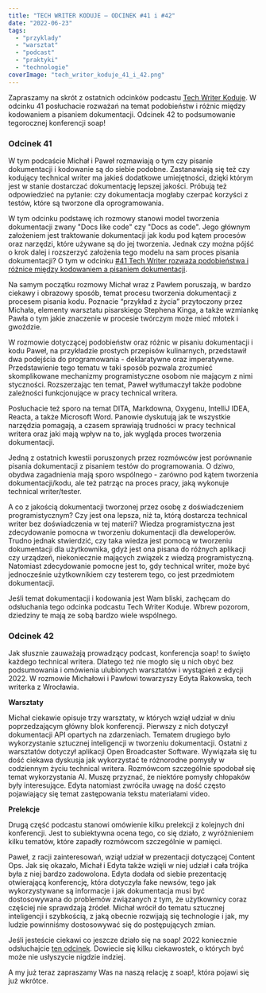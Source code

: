 ```yaml
---
title: "TECH WRITER KODUJE – ODCINEK #41 i #42"
date: "2022-06-23"
tags:
  - "przyklady"
  - "warsztat"
  - "podcast"
  - "praktyki"
  - "technologie"
coverImage: "tech_writer_koduje_41_i_42.png"
---
```


Zapraszamy na skrót z ostatnich odcinków podcastu
[Tech Writer Koduje](https://techwriterkoduje.pl/). W odcinku 41 posłuchacie
rozważań na temat podobieństw i różnic między kodowaniem a pisaniem
dokumentacji. Odcinek 42 to podsumowanie tegorocznej konferencji soap!

### Odcinek 41

W tym podcaście Michał i Paweł rozmawiają o tym czy pisanie dokumentacji i
kodowanie są do siebie podobne. Zastanawiają się też czy kodujący technical
writer ma jakieś dodatkowe umiejętności, dzięki którym jest w stanie dostarczać
dokumentację lepszej jakości. Próbują też odpowiedzieć na pytanie: czy
dokumentacja mogłaby czerpać korzyści z testów, które są tworzone dla
oprogramowania.

W tym odcinku podstawę ich rozmowy stanowi model tworzenia dokumentacji zwany
"Docs like code" czy "Docs as code". Jego głównym założeniem jest traktowanie
dokumentacji jak kodu pod kątem procesów oraz narzędzi, które używane są do jej
tworzenia. Jednak czy można pójść o krok dalej i rozszerzyć założenia tego
modelu na sam proces pisania dokumentacji? O tym w odcinku
[#41 Tech Writer rozważa podobieństwa i różnice między kodowaniem a pisaniem dokumentacji](https://techwriterkoduje.pl/blog/2022/05/02/pisanie-dokumentacji-kodowanie).

Na samym początku rozmowy Michał wraz z Pawłem poruszają, w bardzo ciekawy i
obrazowy sposób, temat procesu tworzenia dokumentacji z procesem pisania kodu.
Poznacie “przykład z życia” przytoczony przez Michała, elementy warsztatu
pisarskiego Stephena Kinga, a także wzmiankę Pawła o tym jakie znaczenie w
procesie twórczym może mieć młotek i gwoździe.

W rozmowie dotyczącej podobieństw oraz różnic w pisaniu dokumentacji i kodu
Paweł, na przykładzie prostych przepisów kulinarnych, przedstawił dwa podejścia
do programowania - deklaratywne oraz imperatywne. Przedstawienie tego tematu w
taki sposób pozwala zrozumieć skomplikowane mechanizmy programistyczne osobom
nie mającym z nimi styczności. Rozszerzając ten temat, Paweł wytłumaczył także
podobne zależności funkcjonujące w pracy technical writera.

Posłuchacie też sporo na temat DITA, Markdowna, Oxygenu, IntelliJ IDEA, Reacta,
a także Microsoft Word. Panowie dyskutują jak te wszystkie narzędzia pomagają, a
czasem sprawiają trudności w pracy technical writera oraz jaki mają wpływ na to,
jak wygląda proces tworzenia dokumentacji.

Jedną z ostatnich kwestii poruszonych przez rozmówców jest porównanie pisania
dokumentacji z pisaniem testów do programowania. O dziwo, obydwa zagadnienia
mają sporo wspólnego - zarówno pod kątem tworzenia dokumentacji/kodu, ale też
patrząc na proces pracy, jaką wykonuje technical writer/tester.

A co z jakością dokumentacji tworzonej przez osobę z doświadczeniem
programistycznym? Czy jest ona lepsza, niż ta, którą dostarcza technical writer
bez doświadczenia w tej materii? Wiedza programistyczna jest zdecydowanie
pomocna w tworzeniu dokumentacji dla deweloperów. Trudno jednak stwierdzić, czy
taka wiedza jest pomocą w tworzeniu dokumentacji dla użytkownika, gdyż jest ona
pisana do różnych aplikacji czy urządzeń, niekoniecznie mających związek z
wiedzą programistyczną. Natomiast zdecydowanie pomocne jest to, gdy technical
writer, może być jednocześnie użytkownikiem czy testerem tego, co jest
przedmiotem dokumentacji.

Jeśli temat dokumentacji i kodowania jest Wam bliski, zachęcam do odsłuchania
tego odcinka podcastu Tech Writer Koduje. Wbrew pozorom, dziedziny te mają ze
sobą bardzo wiele wspólnego.

### Odcinek 42

Jak słusznie zauważają prowadzący podcast, konferencja soap! to święto każdego
technical writera. Dlatego też nie mogło się u nich obyć bez podsumowania i
omówienia ulubionych warsztatów i wystąpień z edycji 2022. W rozmowie Michałowi
i Pawłowi towarzyszy Edyta Rakowska, tech writerka z Wrocławia.

**Warsztaty**

Michał ciekawie opisuje trzy warsztaty, w których wziął udział w dniu
poprzedzającym główny blok konferencji. Pierwszy z nich dotyczył dokumentacji
API opartych na zdarzeniach. Tematem drugiego było wykorzystanie sztucznej
inteligencji w tworzeniu dokumentacji. Ostatni z warsztatów dotyczył aplikacji
Open Broadcaster Software. Wywiązała się tu dość ciekawa dyskusja jak
wykorzystać te różnorodne pomysły w codziennym życiu technical writera.
Rozmówcom szczególnie spodobał się temat wykorzystania AI. Muszę przyznać, że
niektóre pomysły chłopaków były interesujące. Edyta natomiast zwróciła uwagę na
dość często pojawiający się temat zastępowania tekstu materiałami video.

**Prelekcje**

Drugą część podcastu stanowi omówienie kilku prelekcji z kolejnych dni
konferencji. Jest to subiektywna ocena tego, co się działo, z wyróżnieniem kilku
tematów, które zapadły rozmówcom szczególnie w pamięci.

Paweł, z racji zainteresowań, wziął udział w prezentacji dotyczącej Content Ops.
Jak się okazało, Michał i Edyta także wzięli w niej udział i cała trójka była z
niej bardzo zadowolona. Edyta dodała od siebie prezentację otwierającą
konferencję, która dotyczyła fake newsów, tego jak wykorzystywane są informacje
i jak dokumentacja musi być dostosowywana do problemów związanych z tym, że
użytkownicy coraz częściej nie sprawdzają źródeł. Michał wrócił do tematu
sztucznej inteligencji i szybkością, z jaką obecnie rozwijają się technologie i
jak, my ludzie powinniśmy dostosowywać się do postępujących zmian.

Jeśli jesteście ciekawi co jeszcze działo się na soap! 2022 koniecznie
odsłuchajcie
[ten odcinek](https://techwriterkoduje.pl/blog/2022/06/14/soap-2022). Dowiecie
się kilku ciekawostek, o których być może nie usłyszycie nigdzie indziej.

A my już teraz zapraszamy Was na naszą relację z soap!, która pojawi się już
wkrótce.
